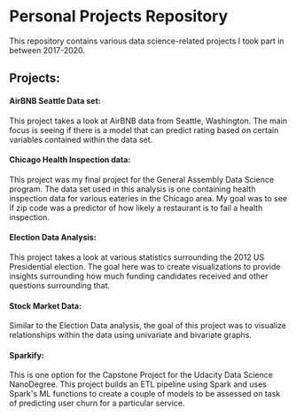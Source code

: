 # Personal Projects Repository
This repository contains various data science-related projects I took part in between 2017-2020.

## Projects:

#### AirBNB Seattle Data set:
This project takes a look at AirBNB data from Seattle, Washington. The main focus is seeing if there is a model that can
predict rating based on certain variables contained within the data set.

#### Chicago Health Inspection data:
This project was my final project for the General Assembly Data Science program. The data set used in this analysis is
one containing health inspection data for various eateries in the Chicago area. My goal was to see if zip code was a predictor
of how likely a restaurant is to fail a health inspection.

#### Election Data Analysis:
This project takes a look at various statistics surrounding the 2012 US Presidential election. The goal here was to
create visualizations to provide insights surrounding how much funding candidates received and other questions surrounding that.

#### Stock Market Data:
Similar to the Election Data analysis, the goal of this project was to visualize relationships within the data using 
univariate and bivariate graphs.

#### Sparkify:
This is one option for the Capstone Project for the Udacity Data Science NanoDegree. This
project builds an ETL pipeline using Spark and uses Spark's ML functions to create a couple of
models to be assessed on task of predicting user churn for a particular service.